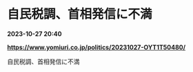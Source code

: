# 自民税調、首相発信に不満

**2023-10-27 20:40**

**https://www.yomiuri.co.jp/politics/20231027-OYT1T50480/**

自民税調、首相発信に不満